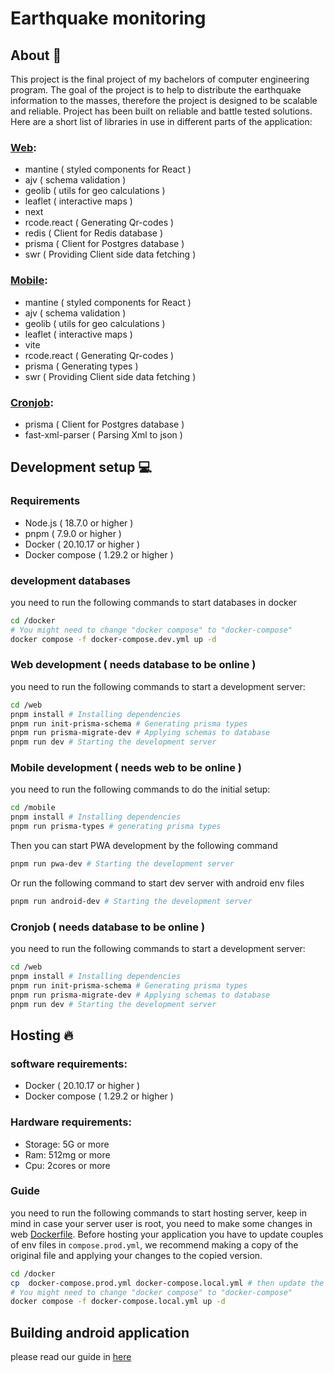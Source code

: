 # Earthquake monitoring

## About 🪪
This project is the final project of my bachelors of computer engineering program. The goal of the project is to help to distribute the earthquake information to the masses, therefore the project is designed to be scalable and reliable. Project has been built on reliable and battle tested solutions. Here are a short list of libraries in use in different parts of the application:

### [Web](./web):
- mantine ( styled components for React )
- ajv ( schema validation )
- geolib ( utils for geo calculations )
- leaflet	( interactive maps )
- next
- rcode.react ( Generating Qr-codes )
- redis ( Client for Redis database )
- prisma ( Client for Postgres database )
- swr ( Providing Client side data fetching )

### [Mobile](./mobile):
- mantine ( styled components for React )
- ajv ( schema validation )
- geolib ( utils for geo calculations )
- leaflet	( interactive maps )
- vite
- rcode.react ( Generating Qr-codes )
- prisma ( Generating types )
- swr ( Providing Client side data fetching )

### [Cronjob](./cronjob):
- prisma ( Client for Postgres database )
- fast-xml-parser ( Parsing Xml to json )

## Development setup 💻

### Requirements
- Node.js ( 18.7.0 or higher )
- pnpm ( 7.9.0 or higher )
- Docker ( 20.10.17 or higher )
- Docker compose ( 1.29.2 or higher )

### development databases
you need to run the following commands to start databases in docker
```bash
cd /docker
# You might need to change "docker compose" to "docker-compose"
docker compose -f docker-compose.dev.yml up -d
```

### Web development ( needs database to be online )
you need to run the following commands to start a development server:
```bash
cd /web
pnpm install # Installing dependencies
pnpm run init-prisma-schema # Generating prisma types
pnpm run prisma-migrate-dev # Applying schemas to database
pnpm run dev # Starting the development server
```

### Mobile development ( needs web to be online )
you need to run the following commands to do the initial setup:
```bash
cd /mobile
pnpm install # Installing dependencies
pnpm run prisma-types # generating prisma types
```

Then you can start PWA development by the following command
```bash
pnpm run pwa-dev # Starting the development server
```
Or run the following command to start dev server with android env files
```bash
pnpm run android-dev # Starting the development server
```

### Cronjob ( needs database to be online )
you need to run the following commands to start a development server:
```bash
cd /web
pnpm install # Installing dependencies
pnpm run init-prisma-schema # Generating prisma types
pnpm run prisma-migrate-dev # Applying schemas to database
pnpm run dev # Starting the development server
```

## Hosting 🔥

### software requirements:
- Docker ( 20.10.17 or higher )
- Docker compose ( 1.29.2 or higher )

### Hardware requirements:
- Storage: 5G or more
- Ram: 512mg or more
- Cpu: 2cores or more

### Guide
you need to run the following commands to start hosting server, keep in mind in case your server user is root, you need to make some changes in web [Dockerfile](./web/Dockerfile). Before hosting your application you have to update couples of env files in `compose.prod.yml`, we recommend making a copy of the original file and applying your changes to the copied version.
```bash
cd /docker
cp  docker-compose.prod.yml docker-compose.local.yml # then update the new file and add your env files
# You might need to change "docker compose" to "docker-compose"
docker compose -f docker-compose.local.yml up -d
```

## Building android application
please read our guide in [here](./mobile/README.md)